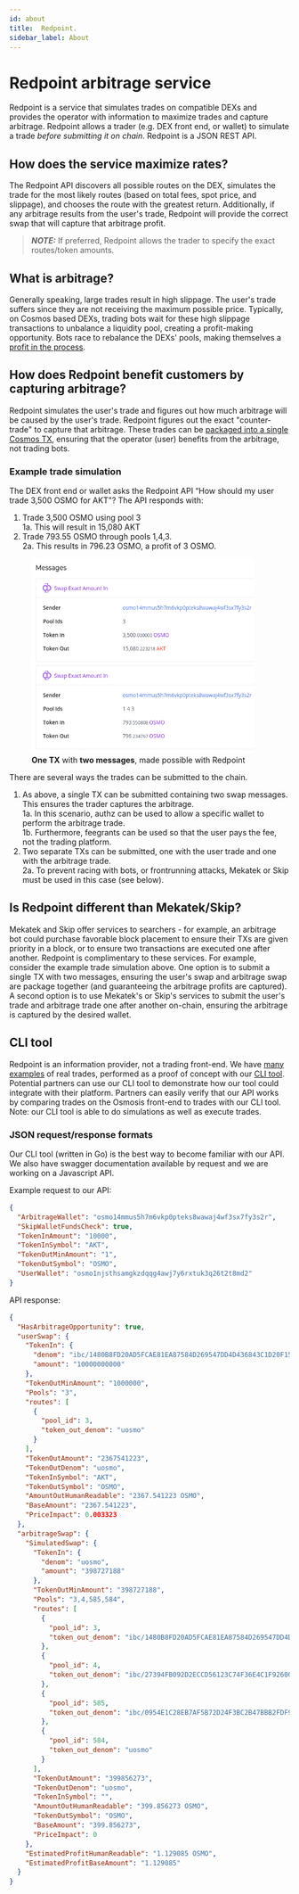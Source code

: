 ```yaml
---
id: about
title:  Redpoint.
sidebar_label: About
---
```


# Redpoint arbitrage service

Redpoint is a service that simulates trades on compatible DEXs and provides the operator with information to maximize trades and capture arbitrage. Redpoint allows a trader (e.g. DEX front end, or wallet) to simulate a trade *before submitting it on chain*. Redpoint is a JSON REST API.

## How does the service maximize rates?

The Redpoint API discovers all possible routes on the DEX, simulates the trade for the most likely routes (based on total fees, spot price, and slippage), and chooses the route with the greatest return. Additionally, if any arbitrage results from the user's trade, Redpoint will provide the correct swap that will capture that arbitrage profit.
> **_NOTE:_**  If preferred, Redpoint allows the trader to specify the exact routes/token amounts.

## What is arbitrage?

Generally speaking, large trades result in high slippage. The user's trade suffers since they are not receiving the maximum possible price. Typically, on Cosmos based DEXs, trading bots wait for these high slippage transactions to unbalance a liquidity pool, creating a profit-making opportunity. Bots race to rebalance the DEXs' pools, making themselves a [profit in the process](https://www.mintscan.io/osmosis/txs/860696A09439B6DA4E4B4D71BCA2FCED1EC1F5C61AD695FD450D9B562C3C9F8F).

## How does Redpoint benefit customers by capturing arbitrage?

Redpoint simulates the user's trade and figures out how much arbitrage will be caused by the user's trade. Redpoint figures out the exact "counter-trade" to capture that arbitrage. These trades can be [packaged into a single Cosmos TX](https://www.mintscan.io/osmosis/txs/01FDE16DFA1B27A381A2494E76E4EB78A4B0978849F88E16C53C7A32A6E81E94), ensuring that the operator (user) benefits from the arbitrage, not trading bots.  

### Example trade simulation

The DEX front end or wallet asks the Redpoint API “How should my user trade 3,500 OSMO for AKT"? The API responds with: 

1. Trade 3,500 OSMO using pool 3  
1a. This will result in 15,080 AKT
2. Trade 793.55 OSMO through pools 1,4,3.  
2a. This results in 796.23 OSMO, a profit of 3 OSMO.  

<figure>
<img src="img/redpoint-arb-example-1.png" width="400" height="350"> <figcaption><b>One TX</b> with <b>two messages</b>, made possible with Redpoint</figcaption>
</figure>

There are several ways the trades can be submitted to the chain. 

1. As above, a single TX can be submitted containing two swap messages. This ensures the trader captures the arbitrage.  
1a. In this scenario, authz can be used to allow a specific wallet to perform the arbitrage trade.  
1b. Furthermore, feegrants can be used so that the user pays the fee, not the trading platform.
2. Two separate TXs can be submitted, one with the user trade and one with the arbitrage trade.  
2a. To prevent racing with bots, or frontrunning attacks, Mekatek or Skip must be used in this case (see below).

## Is Redpoint different than Mekatek/Skip?

Mekatek and Skip offer services to searchers - for example, an arbitrage bot could purchase favorable block placement to ensure their TXs are given priority in a block, or to ensure two transactions are executed one after another. Redpoint is complimentary to these services. For example, consider the example trade simulation above. One option is to submit a single TX with two messages, ensuring the user's swap and arbitrage swap are package together (and guaranteeing the arbitrage profits are captured). A second option is to use Mekatek's or Skip's services to submit the user's trade and arbitrage trade one after another on-chain, ensuring the arbitrage is captured by the desired wallet.

## CLI tool 

Redpoint is an information provider, not a trading front-end. We have [many examples](https://www.mintscan.io/osmosis/txs/663745663E94DD58814068BFF6EA2945BD6C2D9153239A6F02C24225AAE151E1) of real trades, performed as a proof of concept with our [CLI tool](https://github.com/DefiantLabs/defiant-swap). Potential partners can use our CLI tool to demonstrate how our tool could integrate with their platform. Partners can easily verify that our API works by comparing trades on the Osmosis front-end to trades with our CLI tool. Note: our CLI tool is able to do simulations as well as execute trades. 

### JSON request/response formats

Our CLI tool (written in Go) is the best way to become familiar with our API. We also have swagger documentation available by request and we are working on a Javascript API.

Example request to our API:

```json
{
  "ArbitrageWallet": "osmo14mmus5h7m6vkp0pteks8wawaj4wf3sx7fy3s2r",
  "SkipWalletFundsCheck": true,
  "TokenInAmount": "10000",
  "TokenInSymbol": "AKT",
  "TokenOutMinAmount": "1",
  "TokenOutSymbol": "OSMO",
  "UserWallet": "osmo1njsthsamgkzdqqg4awj7y6rxtuk3q26t2t8md2"
}
```
API response:
```json
{
  "HasArbitrageOpportunity": true,
  "userSwap": {
    "TokenIn": {
      "denom": "ibc/1480B8FD20AD5FCAE81EA87584D269547DD4D436843C1D20F15E00EB64743EF4",
      "amount": "10000000000"
    },
    "TokenOutMinAmount": "1000000",
    "Pools": "3",
    "routes": [
      {
        "pool_id": 3,
        "token_out_denom": "uosmo"
      }
    ],
    "TokenOutAmount": "2367541223",
    "TokenOutDenom": "uosmo",
    "TokenInSymbol": "AKT",
    "TokenOutSymbol": "OSMO",
    "AmountOutHumanReadable": "2367.541223 OSMO",
    "BaseAmount": "2367.541223",
    "PriceImpact": 0.003323
  },
  "arbitrageSwap": {
    "SimulatedSwap": {
      "TokenIn": {
        "denom": "uosmo",
        "amount": "398727188"
      },
      "TokenOutMinAmount": "398727188",
      "Pools": "3,4,585,584",
      "routes": [
        {
          "pool_id": 3,
          "token_out_denom": "ibc/1480B8FD20AD5FCAE81EA87584D269547DD4D436843C1D20F15E00EB64743EF4"
        },
        {
          "pool_id": 4,
          "token_out_denom": "ibc/27394FB092D2ECCD56123C74F36E4C1F926001CEADA9CA97EA622B25F41E5EB2"
        },
        {
          "pool_id": 585,
          "token_out_denom": "ibc/0954E1C28EB7AF5B72D24F3BC2B47BBB2FDF91BDDFD57B74B99E133AED40972A"
        },
        {
          "pool_id": 584,
          "token_out_denom": "uosmo"
        }
      ],
      "TokenOutAmount": "399856273",
      "TokenOutDenom": "uosmo",
      "TokenInSymbol": "",
      "AmountOutHumanReadable": "399.856273 OSMO",
      "TokenOutSymbol": "OSMO",
      "BaseAmount": "399.856273",
      "PriceImpact": 0
    },
    "EstimatedProfitHumanReadable": "1.129085 OSMO",
    "EstimatedProfitBaseAmount": "1.129085"
  }
}
```